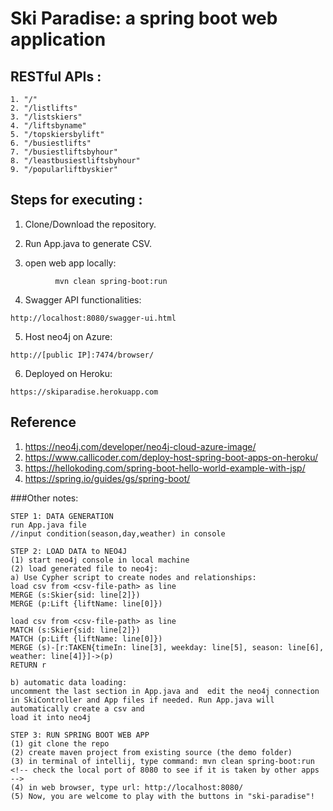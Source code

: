 # Ski Paradise: a spring boot web application

## RESTful APIs :
```
1. "/"
2. "/listlifts"
3. "/listskiers"
4. "/liftsbyname"
5. "/topskiersbylift"
6. "/busiestlifts"
7. "/busiestliftsbyhour"
8. "/leastbusiestliftsbyhour"
9. "/popularliftbyskier"
```

## Steps for executing :

1. Clone/Download the repository.

2. Run App.java to generate CSV.

3. open web app locally: 
```
          mvn clean spring-boot:run
```
4. Swagger API functionalities:
```
http://localhost:8080/swagger-ui.html
```
5. Host neo4j on Azure:
```
http://[public IP]:7474/browser/
```
6. Deployed on Heroku:
```
https://skiparadise.herokuapp.com
```
## Reference
1. https://neo4j.com/developer/neo4j-cloud-azure-image/
2. https://www.callicoder.com/deploy-host-spring-boot-apps-on-heroku/
3. https://hellokoding.com/spring-boot-hello-world-example-with-jsp/
4. https://spring.io/guides/gs/spring-boot/

###Other notes:
```
STEP 1: DATA GENERATION
run App.java file
//input condition(season,day,weather) in console

STEP 2: LOAD DATA to NEO4J
(1) start neo4j console in local machine
(2) load generated file to neo4j:
a) Use Cypher script to create nodes and relationships:
load csv from <csv-file-path> as line
MERGE (s:Skier{sid: line[2]})
MERGE (p:Lift {liftName: line[0]})

load csv from <csv-file-path> as line
MATCH (s:Skier{sid: line[2]})
MATCH (p:Lift {liftName: line[0]})
MERGE (s)-[r:TAKEN{timeIn: line[3], weekday: line[5], season: line[6], weather: line[4]}]->(p)
RETURN r

b) automatic data loading: 
uncomment the last section in App.java and  edit the neo4j connection 
in SkiController and App files if needed. Run App.java will automatically create a csv and 
load it into neo4j

STEP 3: RUN SPRING BOOT WEB APP
(1) git clone the repo
(2) create maven project from existing source (the demo folder)
(3) in terminal of intellij, type command: mvn clean spring-boot:run
<!-- check the local port of 8080 to see if it is taken by other apps -->
(4) in web browser, type url: http://localhost:8080/
(5) Now, you are welcome to play with the buttons in "ski-paradise"!
```
